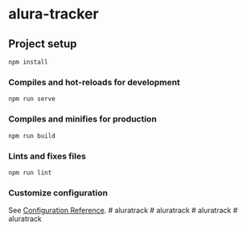 # alura-tracker

## Project setup
```
npm install
```

### Compiles and hot-reloads for development
```
npm run serve
```

### Compiles and minifies for production
```
npm run build
```

### Lints and fixes files
```
npm run lint
```

### Customize configuration
See [Configuration Reference](https://cli.vuejs.org/config/).
#   a l u r a t r a c k  
 #   a l u r a t r a c k  
 #   a l u r a t r a c k  
 #   a l u r a t r a c k  
 